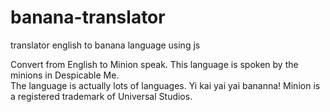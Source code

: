 # banana-translator
translator english to banana language using js

Convert from English to Minion speak. This language is spoken by the minions in Despicable Me. <br>
The language is actually lots of languages. Yi kai yai yai bananna! Minion is a registered trademark of Universal Studios.
